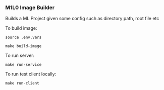 ### M1L0 Image Builder

Builds a ML Project given some config such as directory path, root file etc

To build image:
```
source .env.vars

make build-image

```


To run server:
```
make run-service

```

To run test client locally:
```python
make run-client
 
```